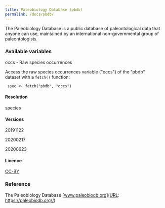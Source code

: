 ```yaml
---
title: Paleobiology Database (pbdb)
permalink: /docs/pbdb/
---
```

The Paleobiology Database is a public database of paleontological data that anyone can use, maintained by an international non-governmental group of paleontologists.


### Available variables 

occs - Raw species occurrences

Access the raw species occurrences variable ("occs") of the "pbdb" dataset with a `fetch()` function:

```{r}
 spec <- fetch("pbdb", "occs")

```


#### Resolution 

species

#### Versions

20191122

20200217

20200623 



#### Licence


[CC-BY](https://opendefinition.org/licenses/cc-by/)


### Reference

The Paleobiology Database [www.paleobiodb.org](URL: https://paleobiodb.org//)
